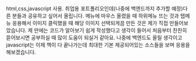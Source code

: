 html,css,javascript 사용.
취업용 포트폴리오인데(나중에 백엔드까지 추가할 예정)다른 분들과 공유하고 싶어서 올립니다.
메뉴에 마우스 올렸을 때 하위메뉴 뜨는 것과 탭메뉴 응용해서 이미지 클릭했을 때 해당 이미지 선택되게끔 만든 것은 제가 직접 만들어보았습니다.
제 딴에는 코드가 알아보기 쉽게 작성했다고 생각이 들어서 처음부터 찬찬히 뜯어보시면 공부하실 때 많이 도움이 되실거 같아요.
나중에 백엔드도 올릴 생각이고 javascript는 이제 책이 다 끝나가는데 최대한 기본 제공되어있는 소스들을 보며 응용을 해보겠습니다.
